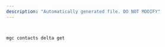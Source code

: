 ```yaml
---
description: "Automatically generated file. DO NOT MODIFY"
---
```


```bash


mgc contacts delta get

```